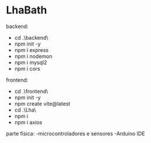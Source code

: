 # LhaBath

backend:

- cd .\backend\
- npm init -y
- npm i express
- npm i nodemon
- npm i mysql2
- npm i cors

frontend:
- cd .\frontend\
- npm init -y
- npm create vite@latest
- cd .\Lha\ 
- npm i
- npm i axios

parte fisica:
-microcontroladores e sensores
-Arduino IDE

